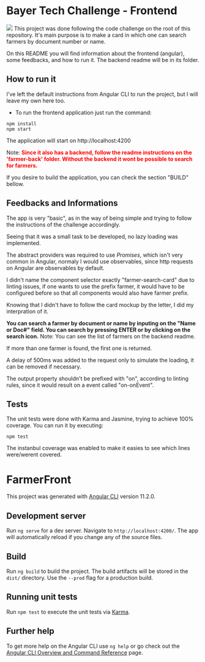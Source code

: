 # Bayer Tech Challenge - Frontend
<img src="https://imgur.com/4FgVSoI.jpg"/>
This project was done following the code challenge on the root of this repository.
It's main purpose is to make a card in which one can search farmers by document number or name.

On this README you will find information about the frontend (angular), some feedbacks, and how to run it. The backend readme will be in its folder.

## How to run it
I've left the default instructions from Angular CLI to run the project, but I will leave my own here too.

- To run the frontend application just run the command:
```
npm install
npm start
```
The application will start on http://localhost:4200


Note: <b style="color:red">Since it also has a backend, follow the readme instructions on the 'farmer-back' folder.  Without the backend it wont be possible to search for farmers.</b>

If you desire to build the application, you can check the section "BUILD" bellow.


## Feedbacks and Informations
The app is very "basic", as in the way of being simple and trying to follow the instructions of the challenge accordingly.

Seeing that it was a small task to be developed, no lazy loading was implemented.

The abstract providers was required to use <i>Promises</i>, which isn't very common in Angular, normaly I would use observables, since http requests on Angular are observables by default.

I didn't name the component selector  exactly "farmer-search-card" due to linting issues, if one wants to use the prefix farmer, it would have to be configured before so that all components would also have farmer prefix.

Knowing that I didn't have to follow the card mockup by the letter, I did my interpration of it.

<b>You can search a farmer by document or name by inputing on the "Name or Doc#" field. You can search by pressing ENTER or by clicking on the search icon.</b> Note: You can see the list of farmers on the backend readme.

If more than one farmer is found, the first one is returned.

A delay of 500ms was added to the request only to simulate the loading, it can be removed if necessary.

The output property shouldn't be prefixed with "on", according to linting rules, since it would result on a event called "on-onEvent".

## Tests 
The unit tests were done with Karma and Jasmine, trying to achieve 100% coverage. You can run it by executing:

```
npm test
```
The instanbul coverage was enabled to make it easies to see which lines were/werent covered.

# FarmerFront

This project was generated with [Angular CLI](https://github.com/angular/angular-cli) version 11.2.0.

## Development server

Run `ng serve` for a dev server. Navigate to `http://localhost:4200/`. The app will automatically reload if you change any of the source files.

## Build

Run `ng build` to build the project. The build artifacts will be stored in the `dist/` directory. Use the `--prod` flag for a production build.

## Running unit tests

Run `npm test` to execute the unit tests via [Karma](https://karma-runner.github.io).


## Further help

To get more help on the Angular CLI use `ng help` or go check out the [Angular CLI Overview and Command Reference](https://angular.io/cli) page.
